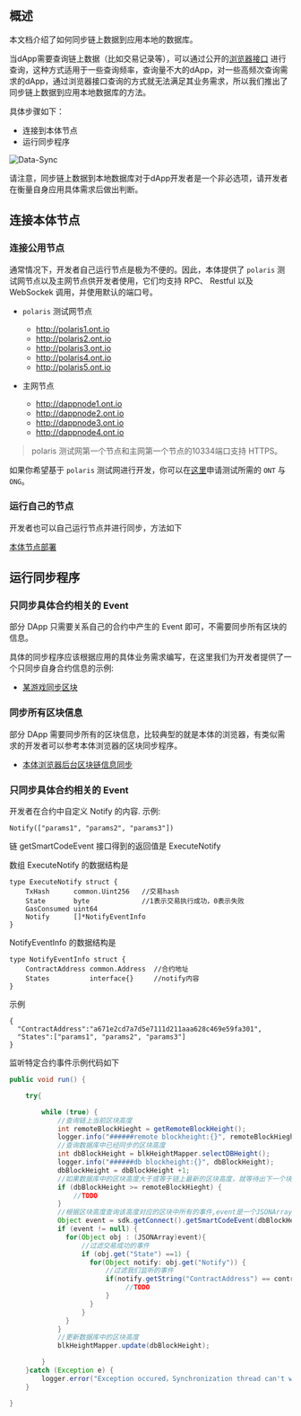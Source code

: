 
## 概述

本文档介绍了如何同步链上数据到应用本地的数据库。

当dApp需要查询链上数据（比如交易记录等），可以通过公开的[浏览器接口](https://dev-docs.ont.io/#/docs-cn/explorer/overview) 进行查询，这种方式适用于一些查询频率，查询量不大的dApp，对一些高频次查询需求的dApp，通过浏览器接口查询的方式就无法满足其业务需求，所以我们推出了同步链上数据到应用本地数据库的方法。

具体步骤如下：
- 连接到本体节点
- 运行同步程序

![Data-Sync](https://raw.githubusercontent.com/ontio/documentation/master/dev-website-docs/assets/integration/Sync.png)

请注意，同步链上数据到本地数据库对于dApp开发者是一个非必选项，请开发者在衡量自身应用具体需求后做出判断。

## 连接本体节点

### 连接公用节点
通常情况下，开发者自己运行节点是极为不便的。因此，本体提供了 `polaris` 测试网节点以及主网节点供开发者使用，它们均支持 RPC、 Restful 以及 WebSockek 调用，并使用默认的端口号。

- `polaris` 测试网节点
  - http://polaris1.ont.io
  - http://polaris2.ont.io
  - http://polaris3.ont.io
  - http://polaris4.ont.io
  - http://polaris5.ont.io

- 主网节点
  - http://dappnode1.ont.io
  - http://dappnode2.ont.io
  - http://dappnode3.ont.io
  - http://dappnode4.ont.io

> polaris 测试网第一个节点和主网第一个节点的10334端口支持 HTTPS。

如果你希望基于 `polaris` 测试网进行开发，你可以在[这里](https://developer.ont.io/applyOng)申请测试所需的 `ONT` 与 `ONG`。

### 运行自己的节点

开发者也可以自己运行节点并进行同步，方法如下

[本体节点部署](http://dev-docs.ont.io/#/docs-cn/ontology-cli/09-deploy-node?id=%E9%83%A8%E7%BD%B2%E5%90%8C%E6%AD%A5%E8%8A%82%E7%82%B9)

## 运行同步程序

### 只同步具体合约相关的 Event

部分 DApp 只需要关系自己的合约中产生的 Event 即可，不需要同步所有区块的信息。

具体的同步程序应该根据应用的具体业务需求编写，在这里我们为开发者提供了一个只同步自身合约信息的示例:
- [某游戏同步区块](https://github.com/lucas7788/ontologyplayer/blob/master/src/main/java/com/github/ontio/thread/BlockSyncThread.java)

### 同步所有区块信息

部分 DApp 需要同步所有的区块信息，比较典型的就是本体的浏览器，有类似需求的开发者可以参考本体浏览器的区块同步程序。

- [本体浏览器后台区块链信息同步](https://github.com/ontio/ontology-explorer/tree/master/back-end-projects/OntSynHandler)

### 只同步具体合约相关的 Event

开发者在合约中自定义 Notify 的内容.
示例:
```
Notify(["params1", "params2", "params3"])
```

链 getSmartCodeEvent 接口得到的返回值是 ExecuteNotify

数组 ExecuteNotify 的数据结构是
```
type ExecuteNotify struct {
	TxHash      common.Uint256   //交易hash
	State       byte             //1表示交易执行成功，0表示失败
	GasConsumed uint64
	Notify      []*NotifyEventInfo
}
```
NotifyEventInfo 的数据结构是

```
type NotifyEventInfo struct {
	ContractAddress common.Address  //合约地址
	States          interface{}     //notify内容
}
```

示例
```
{
  "ContractAddress":"a671e2cd7a7d5e7111d211aaa628c469e59fa301",
  "States":["params1", "params2", "params3"]
}
```

监听特定合约事件示例代码如下
```java
public void run() {

    try{

        while (true) {
            //查询链上当前区块高度
            int remoteBlockHieght = getRemoteBlockHeight();
            logger.info("######remote blockheight:{}", remoteBlockHieght);
            //查询数据库中已经同步的区块高度
            int dbBlockHeight = blkHeightMapper.selectDBHeight();
            logger.info("######db blockheight:{}", dbBlockHeight);
            dbBlockHeight = dbBlockHeight +1;
            //如果数据库中的区块高度大于或等于链上最新的区块高度，就等待出下一个块再同步
            if (dbBlockHeight >= remoteBlockHieght) {
                //TODO
            }
            //根据区块高度查询该高度对应的区块中所有的事件,event是一个JSONArray对象, 每个元素的数据类型是ExecuteNotify
            Object event = sdk.getConnect().getSmartCodeEvent(dbBlockHeight);
            if (event != null) {
              for(Object obj : (JSONArray)event){
                  //过滤交易成功的事件
                  if (obj.get("State") ==1) {
                    for(Object notify: obj.get("Notify")) {
                        //过滤我们监听的事件
                        if(notify.getString("ContractAddress") == contractAddress) {
                             //TODO
                        }
                    }
                  }
              }
            }
            //更新数据库中的区块高度
            blkHeightMapper.update(dbBlockHeight);

        }
    }catch (Exception e) {
        logger.error("Exception occured，Synchronization thread can't work,error ...", e);
    }

}
```
